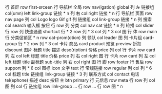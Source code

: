 行 首屏 row first-srceen
    行 导航栏 全局 row nav(igation) global 
        列 左 链接组 col(umn) left link-group
            链接 * n 
        列 右 col right
            链接 * n
    行 导航栏 页面 row nav page
        列 col
            Logo logo
            Gif gif
        列 链接组 col link-group
            链接 * n
        列 搜索 col search
            输入框
            按钮
    行 row 
        列 分类 col nav cat
            链接 * n
        列 轮播 col slider
    行 row
        列 快速通道 shortcut
            行 * 2 row
                列 * 3 col
        列 * 3 col
            图
行 体 row main
    行 分类促销区 * n row cat-prom(otion)
        列 领队 col leader
            图
        列 卡片组 card-group
            行 * 2 row
                列 * 3 col
                    卡片 商品 card product 
                        预览 preview
                            折扣 discount
                            图片
                        标题 title
                        描述 desc(ription)
                        价格 price
                列 col
                    行 卡片 row card
                        列 左 col left
                            标题 title
                            价格 price
                        列 右 col right
                            图
                    行 卡片 row card
                        列 左 col left
                            标题 title
                            副标题 sub-title
                        列 右 col right
                            图
行 脚 row footer
    行 售后 row support
        列 * 6 col
            图标 icon
            文字 text
    行 常规链接 row regular
        列 col
            列 * 6 col
                标题 title
                链接组 link-group
                    链接 * 3
        列 联系方式 col contact
            电话 tel(ephone)
            描述 desc
            按钮 主 btn primary
    行 元信息 row meta
        行 row
            列 col
                图
            列 col
                行 链接组 row link-group
                    ...
                行 row
                    ...
        行 row
            图 * n
